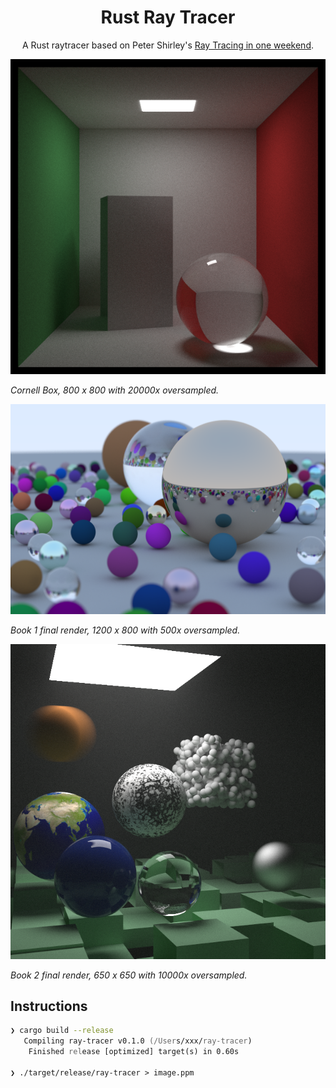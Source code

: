<p align="center">
  <h1 align="center">
    Rust Ray Tracer
  </h1>
</p>

<p align="center">A Rust raytracer based on Peter Shirley's <a href="https://raytracing.github.io/books/RayTracingInOneWeekend.html">Ray Tracing in one weekend</a>.
</p>

<div align="center">
  <img alt="Cornell Box" src=".github/screenshots/cornell.png" >
</div>

*Cornell Box, 800 x 800 with 20000x oversampled.*

<div align="center">
  <img alt="Book 1 Final render" src=".github/screenshots/book1-final.png" >
</div>

*Book 1 final render, 1200 x 800 with 500x oversampled.*

<div align="center">
  <img alt="Book 2 Final render" src=".github/screenshots/book2-final.png" >
</div>

*Book 2 final render, 650 x 650 with 10000x oversampled.*

## Instructions

```zsh
❯ cargo build --release
   Compiling ray-tracer v0.1.0 (/Users/xxx/ray-tracer)
    Finished release [optimized] target(s) in 0.60s

❯ ./target/release/ray-tracer > image.ppm
```
